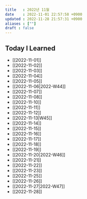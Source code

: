 ```yaml
---
title   : 2022년 11월 
date    : 2022-11-01 22:57:58 +0900
updated : 2022-11-28 21:57:31 +0900
aliases : [""]
draft : false
---
```


## Today I Learned
- [[2022-11-01]]
- [[2022-11-02]]
- [[2022-11-03]]
- [[2022-11-04]]
- [[2022-11-05]]
- [[2022-11-06|2022-W44]]
- [[2022-11-07]]
- [[2022-11-08]]
- [[2022-11-10]]
- [[2022-11-11]]
- [[2022-11-12]]
- [[2022-11-13|W45]]
- [[2022-11-14]]
- [[2022-11-15]]
- [[2022-11-16]]
- [[2022-11-17]]
- [[2022-11-18]]
- [[2022-11-19]]
- [[2022-11-20|2022-W46]]
- [[2022-11-21]]
- [[2022-11-22]]
- [[2022-11-23]]
- [[2022-11-25]]
- [[2022-11-26]]
- [[2022-11-27|2022-W47]]
- [[2022-11-28]]
